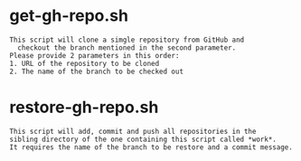 # get-gh-repo.sh

	This script will clone a simgle repository from GitHub and
	  checkout the branch mentioned in the second parameter.
	Please provide 2 parameters in this order:
	1. URL of the repository to be cloned
	2. The name of the branch to be checked out
	
# restore-gh-repo.sh

    This script will add, commit and push all repositories in the
    sibling directory of the one containing this script called *work*.
    It requires the name of the branch to be restore and a commit message.
